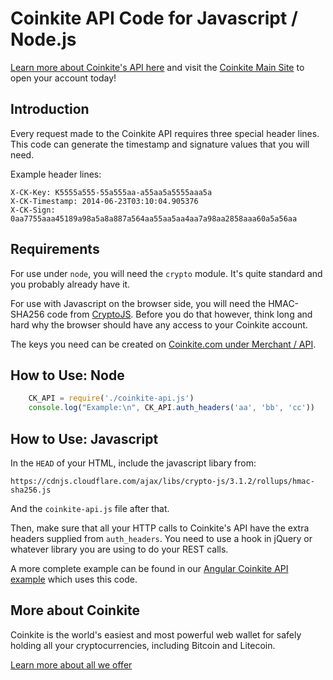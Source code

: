 # Coinkite API Code for Javascript / Node.js

[Learn more about Coinkite's API here](https://docs.coinkite.com/)
and visit the [Coinkite Main Site](https://coinkite.com/) to open your
account today!

## Introduction

Every request made to the Coinkite API requires three special header
lines. This code can generate the timestamp and signature values that
you will need.

Example header lines:

	X-CK-Key: K5555a555-55a555aa-a55aa5a5555aaa5a
	X-CK-Timestamp: 2014-06-23T03:10:04.905376
	X-CK-Sign: 0aa7755aaa45189a98a5a8a887a564aa55aa5aa4aa7a98aa2858aaa60a5a56aa


## Requirements

For use under `node`, you will need the `crypto` module. It's quite standard and
you probably already have it.

For use with Javascript on the browser side, you will need the
HMAC-SHA256 code from [CryptoJS](http://crypto-js.googlecode.com).
Before you do that however, think long and hard why the browser should
have any access to your Coinkite account.

The keys you need can be created on
[Coinkite.com under Merchant / API]([https://coinkite.com/merchant/api).


## How to Use: Node

````javascript
	CK_API = require('./coinkite-api.js')
	console.log("Example:\n", CK_API.auth_headers('aa', 'bb', 'cc'))
````

## How to Use: Javascript

In the `HEAD` of your HTML, include the javascript libary from:

	https://cdnjs.cloudflare.com/ajax/libs/crypto-js/3.1.2/rollups/hmac-sha256.js

And the `coinkite-api.js` file after that.

Then, make sure that all your HTTP calls to Coinkite's API have the extra
headers supplied from `auth_headers`. You need to use a hook in jQuery or
whatever library you are using to do your REST calls.

A more complete example can be found in our 
[Angular Coinkite API example](https://github.com/coinkite/coinkite-angular)
which uses this code.


## More about Coinkite

Coinkite is the world's easiest and most powerful web wallet for
safely holding all your cryptocurrencies, including Bitcoin and Litecoin.

[Learn more about all we offer](https://coinkite.com/)


